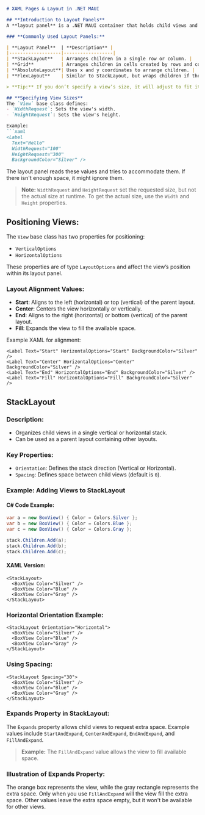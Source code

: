 ```markdown
# XAML Pages & Layout in .NET MAUI

## **Introduction to Layout Panels**
A **layout panel** is a .NET MAUI container that holds child views and determines their size and position. They adapt automatically when the app's size changes, such as when the user rotates the device.

### **Commonly Used Layout Panels:**

| **Layout Panel**  | **Description** |
|-------------------|------------------|
| **StackLayout**   | Arranges children in a single row or column. |
| **Grid**          | Arranges children in cells created by rows and columns. |
| **AbsoluteLayout**| Uses x and y coordinates to arrange children. |
| **FlexLayout**    | Similar to StackLayout, but wraps children if they don’t fit in a row/column. |

> **Tip:** If you don’t specify a view’s size, it will adjust to fit its content.

## **Specifying View Sizes**
The `View` base class defines:
- `WidthRequest`: Sets the view's width.
- `HeightRequest`: Sets the view's height.

Example:
```xaml
<Label 
  Text="Hello" 
  WidthRequest="100" 
  HeightRequest="300" 
  BackgroundColor="Silver" />
```

The layout panel reads these values and tries to accommodate them. If there isn't enough space, it might ignore them.

> **Note:** `WidthRequest` and `HeightRequest` set the requested size, but not the actual size at runtime. To get the actual size, use the `Width` and `Height` properties.

## **Positioning Views:**
The `View` base class has two properties for positioning:
- `VerticalOptions`
- `HorizontalOptions`

These properties are of type `LayoutOptions` and affect the view’s position within its layout panel.

### **Layout Alignment Values:**
- **Start**: Aligns to the left (horizontal) or top (vertical) of the parent layout.
- **Center**: Centers the view horizontally or vertically.
- **End**: Aligns to the right (horizontal) or bottom (vertical) of the parent layout.
- **Fill**: Expands the view to fill the available space.

Example XAML for alignment:
```xaml
<Label Text="Start" HorizontalOptions="Start" BackgroundColor="Silver" />
<Label Text="Center" HorizontalOptions="Center" BackgroundColor="Silver" />
<Label Text="End" HorizontalOptions="End" BackgroundColor="Silver" />
<Label Text="Fill" HorizontalOptions="Fill" BackgroundColor="Silver" />
```

## **StackLayout**

### **Description:**
- Organizes child views in a single vertical or horizontal stack.
- Can be used as a parent layout containing other layouts.

### **Key Properties:**
- `Orientation`: Defines the stack direction (Vertical or Horizontal).
- `Spacing`: Defines space between child views (default is `0`).

### **Example: Adding Views to StackLayout**
#### **C# Code Example:**
```csharp
var a = new BoxView() { Color = Colors.Silver };  
var b = new BoxView() { Color = Colors.Blue };  
var c = new BoxView() { Color = Colors.Gray };  

stack.Children.Add(a); 
stack.Children.Add(b); 
stack.Children.Add(c); 
```

#### **XAML Version:**
```xaml
<StackLayout>
  <BoxView Color="Silver" />
  <BoxView Color="Blue" />
  <BoxView Color="Gray" />
</StackLayout>
```

### **Horizontal Orientation Example:**
```xaml
<StackLayout Orientation="Horizontal">
  <BoxView Color="Silver" />
  <BoxView Color="Blue" />
  <BoxView Color="Gray" />
</StackLayout>
```

### **Using Spacing:**
```xaml
<StackLayout Spacing="30">
  <BoxView Color="Silver" />
  <BoxView Color="Blue" />
  <BoxView Color="Gray" />
</StackLayout>
```

### **Expands Property in StackLayout:**
The `Expands` property allows child views to request extra space. Example values include `StartAndExpand`, `CenterAndExpand`, `EndAndExpand`, and `FillAndExpand`.

> **Example:** The `FillAndExpand` value allows the view to fill available space.

### **Illustration of Expands Property:**
The orange box represents the view, while the gray rectangle represents the extra space. Only when you use `FillAndExpand` will the view fill the extra space. Other values leave the extra space empty, but it won't be available for other views.

